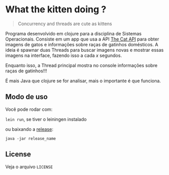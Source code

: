 # What the kitten doing ?


> Concurrency and threads are cute as kittens  


Programa desenvolvido em clojure para a disciplina de Sistemas Operacionais. Consiste em um app que usa a API [The Cat API](https://thecatapi.com/) para obter imagens de gatos e informações sobre raças de gatinhos domésticos.
A ideia é spawnar duas Threads para buscar imagens novas e mostrar essas imagens na interface, fazendo isso a cada *x* segundos.

Enquanto isso, a Thread principal mostra no console informações sobre raças de gatinhos!!!

É mais Java que clojure se for analisar, mais o importante é que funciona.

## Modo de uso

Você pode rodar com: 

``lein run``, se tiver o leiningen instalado

ou baixando a [release](https://github.com/matheuszinn/SO-what-the-kitten-doing-/releases):

```
java -jar release_name
```

## License

Veja o arquivo `LICENSE`
